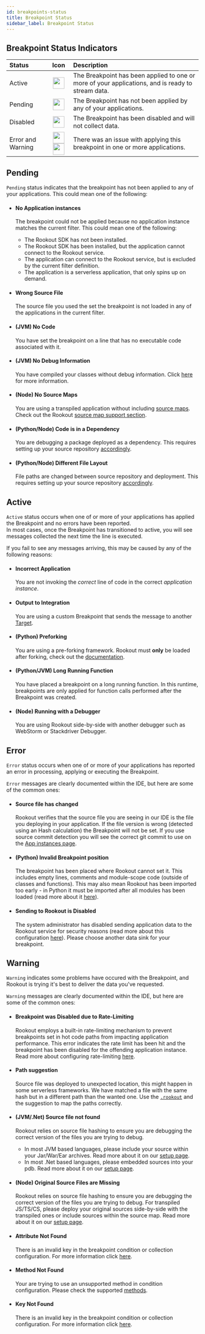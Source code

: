 ```yaml
---
id: breakpoints-status
title: Breakpoint Status
sidebar_label: Breakpoint Status
---
```


## Breakpoint Status Indicators

| Status                         | Icon | Description   |
| :------------------------------------------------------------ | :-------------: |:-------------        |
| Active                 | <img src="/img/screenshots/active_status.png" width="30" height="30" />   | The Breakpoint has been applied to one or more of your applications, and is ready to stream data.|
| Pending                | <img src="/img/screenshots/pending_status.png" width="30" height="30" />    | The Breakpoint has not been applied by any of your applications.|
| Disabled               | <img src="/img/screenshots/disabled_status.png" width="30" height="30"/>  | The Breakpoint has been disabled and will not collect data.|
| Error  and Warning     | <img src="/img/screenshots/error_status.png" width="30" height="30"/> <img src="/img/screenshots/warning_status.png" width="30" height="30"/>| There was an issue with applying this breakpoint in one or more applications.|


## Pending

`Pending` status indicates that the breakpoint has not been applied to any of your applications.
This could mean one of the following:

- #### No Application instances
  The breakpoint could not be applied because no application instance matches the current filter.
  This could mean one of the following:
  - The Rookout SDK has not been installed.
  - The Rookout SDK has been installed, but the application cannot connect to the Rookout service.
  - The application can connect to the Rookout service, but is excluded by the current filter definition.
  - The application is a serverless application, that only spins up on demand.

- #### Wrong Source File
  The source file you used the set the breakpoint is not loaded in any of the applications in the current filter.

- #### (JVM) No Code
  You have set the breakpoint on a line that has no executable code associated with it.

- #### (JVM) No Debug Information
  You have compiled your classes without debug information.
  Click [here](jvm-setup#debug-information) for more information.

- #### (Node) No Source Maps
  You are using a transpiled application without including [source maps](https://developer.mozilla.org/en-US/docs/Tools/Debugger/How_to/Use_a_source_map).
  Check out the Rookout [source map support section](node-setup.md#transpiling-and-source-maps).

- #### (Python/Node) Code is in a Dependency
  You are debugging a package deployed as a dependency. This requires setting up your source repository [accordingly](source-repos.md#debugging-packages).

- #### (Python/Node) Different File Layout
  File paths are changed between source repository and deployment. This requires setting up your source repository [accordingly](source-repos.md#source-path-matching).

## Active

`Active` status occurs when one of or more of your applications has applied the Breakpoint and no errors have been reported.  
In most cases, once the Breakpoint has transitioned to active, you will see messages collected the next time the line is executed.

If you fail to see any messages arriving, this may be caused by any of the following reasons:

- #### Incorrect Application
  You are not invoking the *correct* line of code in the correct *application instance*.

- #### Output to Integration
  You are using a custom Breakpoint that sends the message to another [Target](integrations.md).

- #### (Python) Preforking
  You are using a pre-forking framework. Rookout must **only** be loaded after forking, check out the [documentation](python-setup.md#pre-forking-servers).

- #### (Python/JVM) Long Running Function
  You have placed a breakpoint on a long running function. In this runtime, breakpoints are only applied for function calls performed after the Breakpoint was created.

- #### (Node) Running with a Debugger
  You are using Rookout side-by-side with another debugger such as WebStorm or Stackdriver Debugger.

## Error

`Error` status occurs when one of or more of your applications has reported an error in processing, applying or executing the Breakpoint.

`Error` messages are clearly documented within the IDE, but here are some of the common ones:

- #### Source file has changed
  Rookout verifies that the source file you are seeing in our IDE is the file you deploying in your application. If the file version is wrong (detected using an Hash calculation) the Breakpoint will not be set. If you use source commit detection you will see the correct git commit to use on the [App instances page](https://app.rookout.com/app/connectivity/rooks).

- #### (Python) Invalid Breakpoint position
  The breakpoint has been placed where Rookout cannot set it. This includes empty lines, comments and module-scope code (outside of classes and functions). This may also mean Rookout has been imported too early - in Python it must be imported after all modules has been loaded (read more about it [here](python-setup.md)).

- #### Sending to Rookout is Disabled
  The system administrator has disabled sending application data to the Rookout service for security reasons (read more about this configuration [here](agent-setup.md#disable-sending-data)).
  Please choose another data sink for your breakpoint.

## Warning


`Warning` indicates some problems have occured with the Breakpoint, and Rookout is trying it's best to deliver the data you've requested.

`Warning` messages are clearly documented within the IDE, but here are some of the common ones:

- #### Breakpoint was Disabled due to Rate-Limiting
  Rookout employs a built-in rate-limiting mechanism to prevent breakpoints set in hot code paths from impacting application performance. This error indicates the rate limit has been hit and the breakpoint has been disabled for the offending application instance.
  Read more about configuring rate-limiting [here](breakpoints-tasks.md#rate-limiting).

- #### Path suggestion
  Source file was deployed to unexpected location, this might happen in some serverless frameworks.
  We have matched a file with the same hash but in a different path than the wanted one.
  Use the [`.rookout`](source-repos.md#source-path-mapping) and the suggestion to map the paths correctly.

- #### (JVM/.Net) Source file not found
  Rookout relies on source file hashing to ensure you are debugging the correct version of the files you are trying to debug.  
  - In most JVM based languages, please include your source within your Jar/War/Ear archives. Read more about it on our [setup page](jvm-setup#packaging-sources).
  - In most .Net based languages, please embedded sources into your pdb. Read more about it on our [setup page](dotnet-setup#packaging-sources).

- #### (Node) Original Source Files are Missing
  Rookout relies on source file hashing to ensure you are debugging the correct version of the files you are trying to debug. For transpiled JS/TS/CS, please deploy your original sources side-by-side with the transpiled ones or include sources within the source map.
  Read more about it on our [setup page](node-setup#transpiling-and-source-maps).

- #### Attribute Not Found
  There is an invalid key in the breakpoint condition or collection configuration. For more information click [here](breakpoints-conditional#advanced-conditions-supported-operators-and-functions).

- #### Method Not Found
  Your are trying to use an unsupported method in condition configuration. Please check the supported [methods](breakpoints-conditional#advanced-conditions-supported-operators-and-functions).

- #### Key Not Found
  There is an invalid key in the breakpoint condition or collection configuration. For more information click [here](breakpoints-conditional#advanced-conditions-supported-operators-and-functions).


